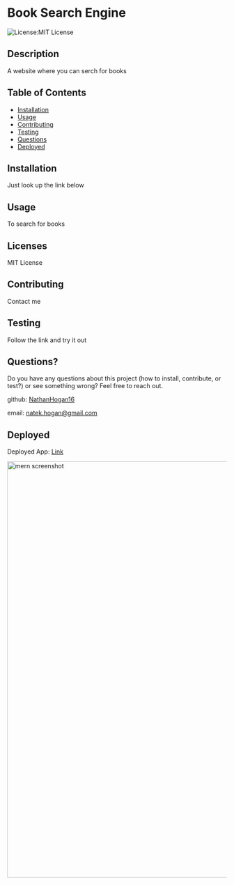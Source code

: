 # Book Search Engine
![License:MIT License](https://img.shields.io/badge/License-MITLicense-blue)
## Description
A website where you can serch for books

## Table of Contents
* [Installation](#Installation)
* [Usage](#Usage)
* [Contributing](#Contributing)
* [Testing](#Testing)
* [Questions](#Questions?)
* [Deployed](#Deployed)
## Installation
Just look up the link below
## Usage
To search for books
## Licenses
MIT License
## Contributing
Contact me
## Testing
Follow the link and try it out
## Questions?
Do you have any questions about this project (how to install, contribute, or test?) or see something wrong? 
Feel free to reach out.
 
github: [NathanHogan16](https://github.com/NathanHogan16) 

email: natek.hogan@gmail.com

## Deployed

Deployed App: [Link](https://shielded-refuge-40859.herokuapp.com/)


<img width="956" alt="mern screenshot" src="https://user-images.githubusercontent.com/75545915/121814961-1dc75a80-cc31-11eb-9984-00c0eb582d32.png">
